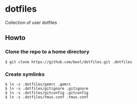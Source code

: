 # dotfiles

Collection of user dotfiles

## Howto

### Clone the repo to a home directory
```
$ git clone https://github.com/beol/dotfiles.git .dotfiles
```

### Create symlinks
```
$ ln -s .dotfiles/gemrc .gemrc
$ ln -s .dotfiles/gitignore .gitignore
$ ln -s .dotfiles/gitconfig .gitconfig
$ ln -s .dotfiles/tmux.conf .tmux.conf
```

